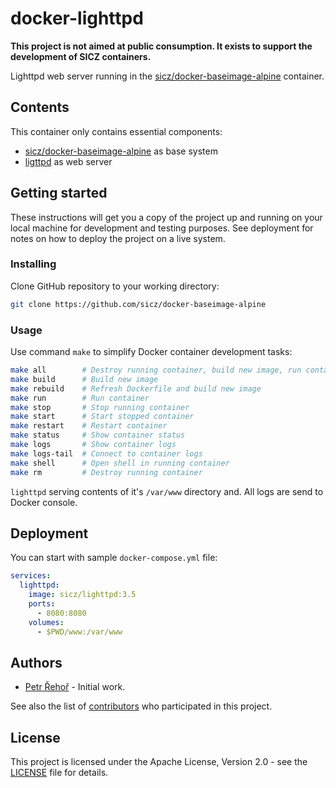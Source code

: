 # docker-lighttpd

**This project is not aimed at public consumption.
It exists to support the development of SICZ containers.**

Lighttpd web server running in the
[sicz/docker-baseimage-alpine](https://github.com/sicz/docker-baseimage-alpine)
container.

## Contents

This container only contains essential components:
- [sicz/docker-baseimage-alpine](https://github.com/sicz/docker-baseimage-alpine) as base system
- [ligttpd](https://www.lighttpd.net) as web server

## Getting started

These instructions will get you a copy of the project up and running on your
local machine for development and testing purposes. See deployment for notes
on how to deploy the project on a live system.

### Installing

Clone GitHub repository to your working directory:
```bash
git clone https://github.com/sicz/docker-baseimage-alpine
```

### Usage

Use command `make` to simplify Docker container development tasks:
```bash
make all        # Destroy running container, build new image, run container and show logs
make build      # Build new image
make rebuild    # Refresh Dockerfile and build new image
make run        # Run container
make stop       # Stop running container
make start      # Start stopped container
make restart    # Restart container
make status     # Show container status
make logs       # Show container logs
make logs-tail  # Connect to container logs
make shell      # Open shell in running container
make rm         # Destroy running container
```

`lighttpd` serving contents of it's `/var/www` directory and. All logs are
send to Docker console.

## Deployment

You can start with sample `docker-compose.yml` file:
```yaml
services:
  lighttpd:
    image: sicz/lighttpd:3.5
    ports:
      - 8080:8080
    volumes:
      - $PWD/www:/var/www
```

## Authors

* [Petr Řehoř](https://github.com/prehor) - Initial work.

See also the list of [contributors](https://github.com/sicz/docker-baseimage-alpine/contributors)
who participated in this project.

## License

This project is licensed under the Apache License, Version 2.0 - see the
[LICENSE](LICENSE) file for details.

<!---
## Acknowledgments

[*Hat tip to anyone who's code or inspiration was used*]
--->
